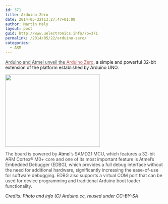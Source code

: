 ```yaml
---
id: 371
title: Arduino Zero
date: 2014-05-22T13:27:47+01:00
author: Martin Maly
layout: post
guid: http://www.uelectronics.info/?p=371
permalink: /2014/05/22/arduino-zero/
categories:
  - ARM
---
```

<a style="color: #b85b5a;" title="Arduino Zero" href="http://arduino.cc/zero"><span style="color: #4f4e4e;">Arduino and Atmel unveil the </span>Arduino Zero</a>, a simple and powerful 32-bit extension of the platform established by Arduino UNO.

[<img loading="lazy" class="aligncenter size-medium wp-image-372" src="https://www.uelectronics.info/wp-content/uploads/2014/05/Arduino_Zero_front450-300x228.png" alt="" width="300" height="228" srcset="https://www.uelectronics.info/wp-content/uploads/2014/05/Arduino_Zero_front450-300x228.png 300w, https://www.uelectronics.info/wp-content/uploads/2014/05/Arduino_Zero_front450.png 450w" sizes="(max-width: 300px) 100vw, 300px" />](https://www.uelectronics.info/wp-content/uploads/2014/05/Arduino_Zero_front450.png)

<span style="color: #4f4e4e;">The board is powered by </span>Atmel<span style="color: #4f4e4e;">’s SAMD21 MCU, which features a 32-bit ARM Cortex® M0+ core and one of its most important feature is </span><span style="color: #4f4e4e;">Atmel’s Embedded Debugger</span><span style="color: #4f4e4e;"> (EDBG), which provides a full debug interface without the need for additional hardware, significantly increasing the ease-of-use for software debugging. EDBG also supports a virtual COM port that can be used for device programming and traditional Arduino boot loader functionality.</span>

_Credits: Photo and info (C) Arduino.cc, reused under CC-BY-SA_